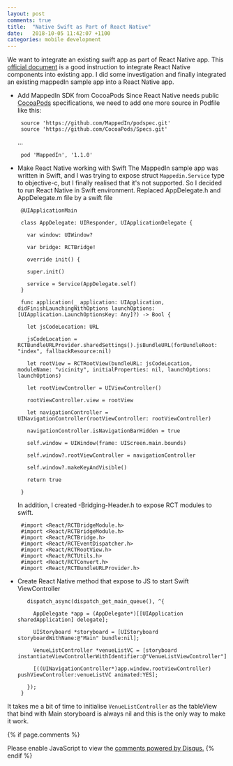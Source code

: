 ```yaml
---
layout: post
comments: true
title:  "Native Swift as Part of React Native"
date:   2018-10-05 11:42:07 +1100
categories: mobile development
---
```

We want to integrate an existing swift app as part of React Native app.
This [official document](http://facebook.github.io/react-native/docs/integration-with-existing-apps) is a good instruction to integrate React Native components into existing app. I did some investigation and finally integrated an existing mappedIn sample app into a React Native app.

 - Add MappedIn SDK from CocoaPods
	 Since React Native needs public [CocoaPods](https://github.com/CocoaPods/CocoaPods) specifications, we need to add one more source in Podfile like this:

		source 'https://github.com/MappedIn/podspec.git'
		source 'https://github.com/CocoaPods/Specs.git'

    ...

		pod 'MappedIn', '1.1.0'

 - Make React Native working with Swift
   The MappedIn sample app was written in Swift, and I was trying to expose struct `Mappedin.Service` type to objective-c, but I finally realised that it's not supported. So I decided to run React Native in Swift environment.
   Replaced AppDelegate.h and AppDelegate.m file by a swift file

		@UIApplicationMain
	
		class AppDelegate: UIResponder, UIApplicationDelegate {

		  var window: UIWindow?

		  var bridge: RCTBridge!

		  override init() {

		  super.init()

		  service = Service(AppDelegate.self)
		}

		func application(_ application: UIApplication, didFinishLaunchingWithOptions launchOptions: [UIApplication.LaunchOptionsKey: Any]?) -> Bool {

		  let jsCodeLocation: URL

		  jsCodeLocation = RCTBundleURLProvider.sharedSettings().jsBundleURL(forBundleRoot: "index", fallbackResource:nil)

		  let rootView = RCTRootView(bundleURL: jsCodeLocation, moduleName: "vicinity", initialProperties: nil, launchOptions: launchOptions)

		  let rootViewController = UIViewController()

		  rootViewController.view = rootView

		  let navigationController = UINavigationController(rootViewController: rootViewController)

		  navigationController.isNavigationBarHidden = true

		  self.window = UIWindow(frame: UIScreen.main.bounds)

		  self.window?.rootViewController = navigationController

		  self.window?.makeKeyAndVisible()

		  return true

		}

    In addition, I created <Project>-Bridging-Header.h to expose RCT modules to swift.

		#import <React/RCTBridgeModule.h>
		#import <React/RCTBridgeModule.h>
		#import <React/RCTBridge.h>
		#import <React/RCTEventDispatcher.h>
		#import <React/RCTRootView.h>
		#import <React/RCTUtils.h>
		#import <React/RCTConvert.h>
		#import <React/RCTBundleURLProvider.h>

 - Create React Native method that expose to JS to start Swift ViewController
 


		  dispatch_async(dispatch_get_main_queue(), ^{

		    AppDelegate *app = (AppDelegate*)[[UIApplication sharedApplication] delegate];

		    UIStoryboard *storyboard = [UIStoryboard storyboardWithName:@"Main" bundle:nil];

		    VenueListController *venueListVC = [storyboard instantiateViewControllerWithIdentifier:@"VenueListViewController"];

		    [((UINavigationController*)app.window.rootViewController) pushViewController:venueListVC animated:YES];

		  });
		}


It takes me a bit of time to initialise `VenueListController` as the tableView that bind with Main storyboard is always nil and this is the only way to make it work.

{% if page.comments %}
<div id="disqus_thread"></div>
<script>

/**
*  RECOMMENDED CONFIGURATION VARIABLES: EDIT AND UNCOMMENT THE SECTION BELOW TO INSERT DYNAMIC VALUES FROM YOUR PLATFORM OR CMS.
*  LEARN WHY DEFINING THESE VARIABLES IS IMPORTANT: https://disqus.com/admin/universalcode/#configuration-variables
*/

var disqus_config = function () {
this.page.url = 'https://paulbao.github.io/mobile/development/2018/10/05/native-swift-as-part-of-React-Native.html';  // Replace PAGE_URL with your page's canonical URL variable
this.page.identifier = 'native-swift-as-part-of-React-Native'; // Replace PAGE_IDENTIFIER with your page's unique identifier variable
};

(function() { // DON'T EDIT BELOW THIS LINE
var d = document, s = d.createElement('script');
s.src = 'https://baoenhui.disqus.com/embed.js';
s.setAttribute('data-timestamp', +new Date());
(d.head || d.body).appendChild(s);
})();
</script>
<noscript>Please enable JavaScript to view the <a href="https://disqus.com/?ref_noscript">comments powered by Disqus.</a></noscript>
{% endif %}